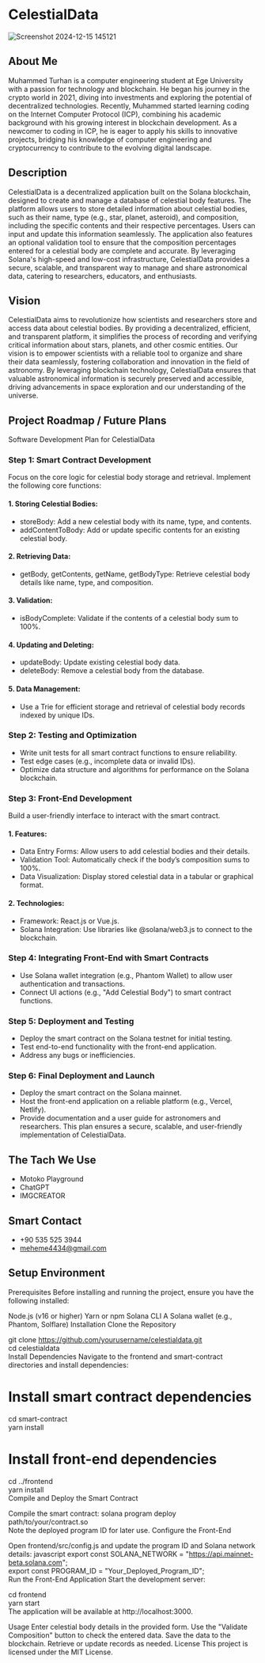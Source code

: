 # CelestialData

![Screenshot 2024-12-15 145121](https://github.com/user-attachments/assets/bfc78391-5a87-4ccd-8e62-1ba35632b069)


## About Me

Muhammed Turhan is a computer engineering student at Ege University with a passion for technology and blockchain. He began his journey in the crypto world in 2021, diving into investments and exploring the potential of decentralized technologies. Recently, Muhammed started learning coding on the Internet Computer Protocol (ICP), combining his academic background with his growing interest in blockchain development. As a newcomer to coding in ICP, he is eager to apply his skills to innovative projects, bridging his knowledge of computer engineering and cryptocurrency to contribute to the evolving digital landscape.

## Description

CelestialData is a decentralized application built on the Solana blockchain, designed to create and manage a database of celestial body features. The platform allows users to store detailed information about celestial bodies, such as their name, type (e.g., star, planet, asteroid), and composition, including the specific contents and their respective percentages. 
Users can input and update this information seamlessly. The application also features an optional validation tool to ensure that the composition percentages entered for a celestial body are complete and accurate. By leveraging Solana's high-speed and low-cost infrastructure, CelestialData provides a secure, scalable, and transparent way to manage and share astronomical data, catering to researchers, educators, and enthusiasts.

## Vision

CelestialData aims to revolutionize how scientists and researchers store and access data about celestial bodies. By providing a decentralized, efficient, and transparent platform, it simplifies the process of recording and verifying critical information about stars, planets, and other cosmic entities. Our vision is to empower scientists with a reliable tool to organize and share their data seamlessly, fostering collaboration and innovation in the field of astronomy. By leveraging blockchain technology, CelestialData ensures that valuable astronomical information is securely preserved and accessible, driving advancements in space exploration and our understanding of the universe.

## Project Roadmap / Future Plans

Software Development Plan for CelestialData 
### Step 1: Smart Contract Development
Focus on the core logic for celestial body storage and retrieval. Implement the following core functions:

#### 1. Storing Celestial Bodies:
- storeBody: Add a new celestial body with its name, type, and contents.
- addContentToBody: Add or update specific contents for an existing celestial body.

#### 2. Retrieving Data:
- getBody, getContents, getName, getBodyType: Retrieve celestial body details like name, type, and composition.

#### 3. Validation:
- isBodyComplete: Validate if the contents of a celestial body sum to 100%.

#### 4. Updating and Deleting:
- updateBody: Update existing celestial body data.
- deleteBody: Remove a celestial body from the database.

#### 5. Data Management:

- Use a Trie for efficient storage and retrieval of celestial body records indexed by unique IDs.

### Step 2: Testing and Optimization
- Write unit tests for all smart contract functions to ensure reliability.
- Test edge cases (e.g., incomplete data or invalid IDs).
- Optimize data structure and algorithms for performance on the Solana blockchain.

### Step 3: Front-End Development
Build a user-friendly interface to interact with the smart contract.

#### 1. Features:
- Data Entry Forms: Allow users to add celestial bodies and their details.
- Validation Tool: Automatically check if the body’s composition sums to 100%.
- Data Visualization: Display stored celestial data in a tabular or graphical format.

#### 2. Technologies:
- Framework: React.js or Vue.js.
- Solana Integration: Use libraries like @solana/web3.js to connect to the blockchain.

### Step 4: Integrating Front-End with Smart Contracts
- Use Solana wallet integration (e.g., Phantom Wallet) to allow user authentication and transactions.
- Connect UI actions (e.g., "Add Celestial Body") to smart contract functions.

### Step 5: Deployment and Testing
- Deploy the smart contract on the Solana testnet for initial testing.
- Test end-to-end functionality with the front-end application.
- Address any bugs or inefficiencies.

### Step 6: Final Deployment and Launch
- Deploy the smart contract on the Solana mainnet.
- Host the front-end application on a reliable platform (e.g., Vercel, Netlify).
- Provide documentation and a user guide for astronomers and researchers.
This plan ensures a secure, scalable, and user-friendly implementation of CelestialData.

## The Tach We Use

- Motoko Playground
- ChatGPT
- IMGCREATOR

## Smart Contact

- +90 535 525 3944 
- meheme4434@gmail.com

## Setup Environment

Prerequisites
Before installing and running the project, ensure you have the following installed:

Node.js (v16 or higher)
Yarn or npm
Solana CLI
A Solana wallet (e.g., Phantom, Solflare)
Installation
Clone the Repository

git clone https://github.com/yourusername/celestialdata.git  
cd celestialdata  
Install Dependencies
Navigate to the frontend and smart-contract directories and install dependencies:

# Install smart contract dependencies  
cd smart-contract  
yarn install  

# Install front-end dependencies  
cd ../frontend  
yarn install  
Compile and Deploy the Smart Contract

Compile the smart contract:
solana program deploy path/to/your/contract.so  
Note the deployed program ID for later use.
Configure the Front-End

Open frontend/src/config.js and update the program ID and Solana network details:
javascript
export const SOLANA_NETWORK = "https://api.mainnet-beta.solana.com";  
export const PROGRAM_ID = "Your_Deployed_Program_ID";  
Run the Front-End Application
Start the development server:


cd frontend  
yarn start  
The application will be available at http://localhost:3000.

Usage
Enter celestial body details in the provided form.
Use the "Validate Composition" button to check the entered data.
Save the data to the blockchain.
Retrieve or update records as needed.
License
This project is licensed under the MIT License.

